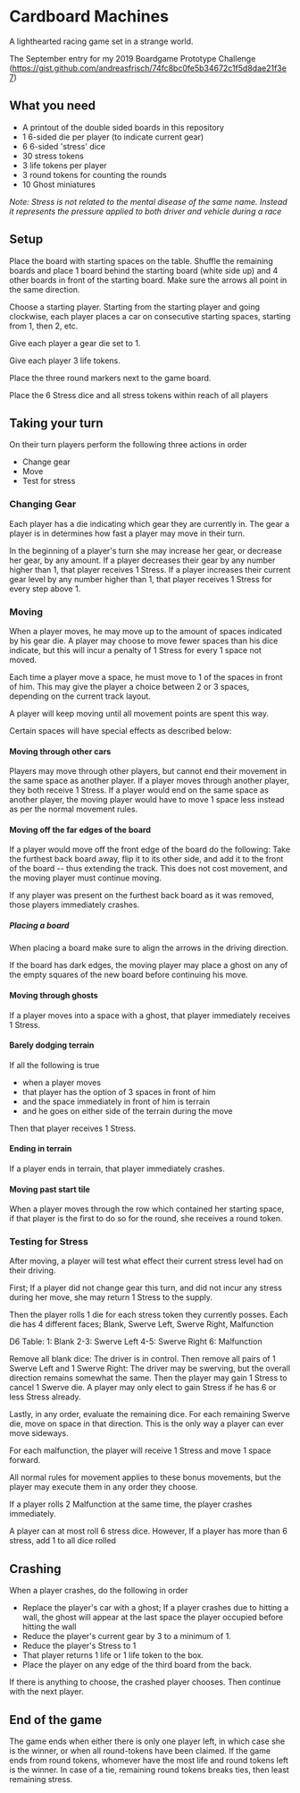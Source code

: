 # Cardboard Machines

A lighthearted racing game set in a strange world.

The September entry for my 2019 Boardgame Prototype Challenge (https://gist.github.com/andreasfrisch/74fc8bc0fe5b34672c1f5d8dae21f3e7)

## What you need
* A printout of the double sided boards in this repository
* 1 6-sided die per player (to indicate current gear)
* 6 6-sided 'stress' dice
* 30 stress tokens
* 3 life tokens per player
* 3 round tokens for counting the rounds
* 10 Ghost miniatures

_Note: Stress is not related to the mental disease of the same name. Instead it represents the pressure applied to both driver and vehicle during a race_

## Setup
Place the board with starting spaces on the table.
Shuffle the remaining boards and place 1 board behind the starting board (white side up) and 4 other boards in front of the starting board.
Make sure the arrows all point in the same direction.

Choose a starting player.
Starting from the starting player and going clockwise, each player places a car on consecutive starting spaces, starting from 1, then 2, etc.

Give each player a gear die set to 1.

Give each player 3 life tokens.

Place the three round markers next to the game board.

Place the 6 Stress dice and all stress tokens within reach of all players

## Taking your turn
On their turn players perform the following three actions in order

* Change gear
* Move
* Test for stress

### Changing Gear
Each player has a die indicating which gear they are currently in.
The gear a player is in determines how fast a player may move in their turn.

In the beginning of a player's turn she may increase her gear, or decrease her gear, by any amount.
If a player decreases their gear by any number higher than 1, that player receives 1 Stress.
If a player increases their current gear level by any number higher than 1, that player receives 1 Stress for every step above 1.

### Moving
When a player moves, he may move up to the amount of spaces indicated by his gear die.
A player may choose to move fewer spaces than his dice indicate, but this will incur a penalty of 1 Stress for every 1 space not moved.

Each time a player move a space, he must move to 1 of the spaces in front of him.
This may give the player a choice between 2 or 3 spaces, depending on the current track layout.

A player will keep moving until all movement points are spent this way.

Certain spaces will have special effects as described below:

#### Moving through other cars
Players may move through other players, but cannot end their movement in the same space as another player.
If a player moves through another player, they both receive 1 Stress.
If a player would end on the same space as another player, the moving player would have to move 1 space less instead as per the normal movement rules.

#### Moving off the far edges of the board
If a player would move off the front edge of the board do the following:
Take the furthest back board away, flip it to its other side, and add it to the front of the board -- thus extending the track.
This does not cost movement, and the moving player must continue moving.

If any player was present on the furthest back board as it was removed, those players immediately crashes.

##### Placing a board
When placing a board make sure to align the arrows in the driving direction.

If the board has dark edges, the moving player may place a ghost on any of the empty squares of the new board before continuing his move.
 
#### Moving through ghosts
If a player moves into a space with a ghost, that player immediately receives 1 Stress.

#### Barely dodging terrain
If all the following is true

* when a player moves
* that player has the option of 3 spaces in front of him
* and the space immediately in front of him is terrain
* and he goes on either side of the terrain during the move

Then that player receives 1 Stress.

#### Ending in terrain
If a player ends in terrain, that player immediately crashes.

#### Moving past start tile
When a player moves through the row which contained her starting space, if that player is the first to do so for the round, she receives a round token.

### Testing for Stress
After moving, a player will test what effect their current stress level had on their driving.

First; If a player did not change gear this turn, and did not incur any stress during her move, she may return 1 Stress to the supply.

Then the player rolls 1 die for each stress token they currently posses.
Each die has 4 different faces; Blank, Swerve Left, Swerve Right, Malfunction

D6 Table:
1: Blank
2-3: Swerve Left
4-5: Swerve Right
6: Malfunction

Remove all blank dice: The driver is in control.
Then remove all pairs of 1 Swerve Left and 1 Swerve Right: The driver may be swerving, but the overall direction remains somewhat the same.
Then the player may gain 1 Stress to cancel 1 Swerve die. A player may only elect to gain Stress if he has 6 or less Stress already.

Lastly, in any order, evaluate the remaining dice.
For each remaining Swerve die, move on space in that direction.
This is the only way a player can ever move sideways.

For each malfunction, the player will receive 1 Stress and move 1 space forward.

All normal rules for movement applies to these bonus movements, but the player may execute them in any order they choose.

If a player rolls 2 Malfunction at the same time, the player crashes immediately.

A player can at most roll 6 stress dice.
However, If a player has more than 6 stress, add 1 to all dice rolled

## Crashing
When a player crashes, do the following in order

* Replace the player's car with a ghost; If a player crashes due to hitting a wall, the ghost will appear at the last space the player occupied before hitting the wall
* Reduce the player's current gear by 3 to a minimum of 1.
* Reduce the player's Stress to 1
* That player returns 1 life or 1 life token to the box.
* Place the player on any edge of the third board from the back.

If there is anything to choose, the crashed player chooses.
Then continue with the next player.

## End of the game
The game ends when either there is only one player left, in which case she is the winner, or when all round-tokens have been claimed.
If the game ends from round tokens, whomever have the most life and round tokens left is the winner.
In case of a tie, remaining round tokens breaks ties, then least remaining stress.
